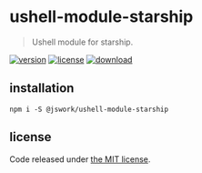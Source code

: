 # ushell-module-starship
> Ushell module for starship.

[![version][version-image]][version-url]
[![license][license-image]][license-url]
[![download][download-image]][download-url]

## installation
```shell
npm i -S @jswork/ushell-module-starship
```

## license
Code released under [the MIT license](https://github.com/afeiship/ushell-module-starship/blob/master/LICENSE.txt).

[version-image]: https://img.shields.io/npm/v/@jswork/ushell-module-starship
[version-url]: https://npmjs.org/package/@jswork/ushell-module-starship

[license-image]: https://img.shields.io/npm/l/@jswork/ushell-module-starship
[license-url]: https://github.com/afeiship/ushell-module-starship/blob/master/LICENSE.txt

[download-image]: https://img.shields.io/npm/dm/@jswork/ushell-module-starship
[download-url]: https://www.npmjs.com/package/@jswork/ushell-module-starship
